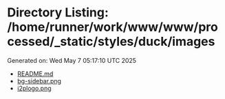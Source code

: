 # Directory Listing: /home/runner/work/www/www/processed/_static/styles/duck/images
Generated on: Wed May  7 05:17:10 UTC 2025

- [README.md](README.md)
- [bg-sidebar.png](bg-sidebar.png)
- [i2plogo.png](i2plogo.png)
